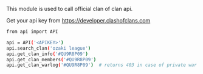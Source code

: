 This module is used to call official clan of clan api.


Get your api key from https://developer.clashofclans.com


```sh
from api import API

api = API('<APIKEY>')
api.search_clan('ozaki league')
api.get_clan_info('#QU9R8P09')
api.get_clan_members('#QU9R8P09')
api.get_clan_warlog('#QU9R8P09')  # returns 403 in case of private war log
```